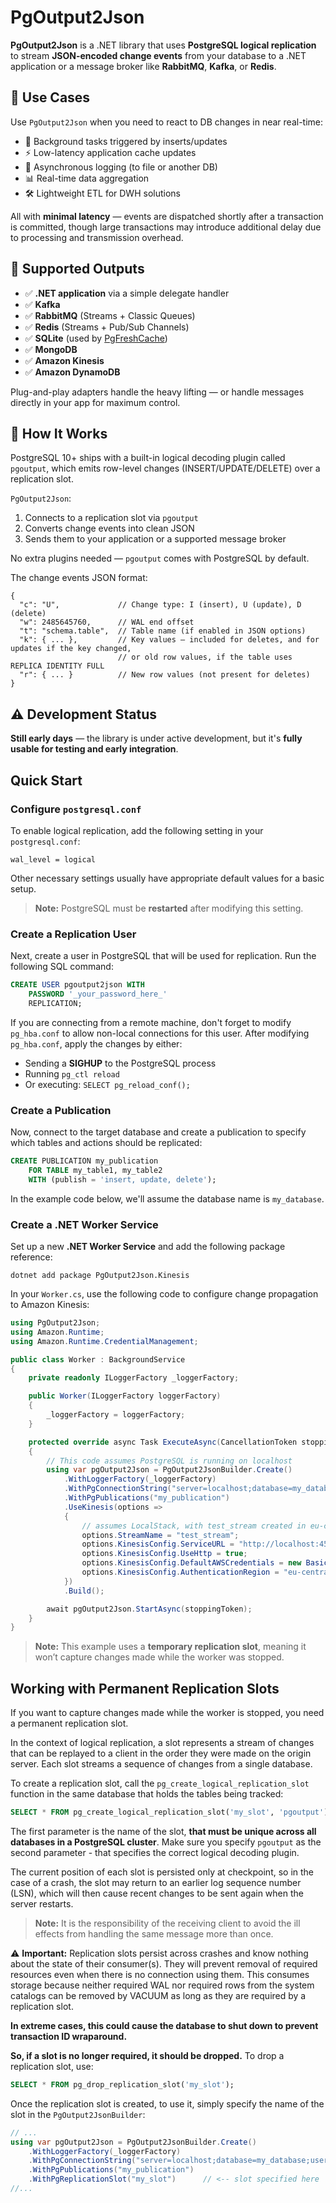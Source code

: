 # PgOutput2Json

**PgOutput2Json** is a .NET library that uses **PostgreSQL logical replication** to stream **JSON-encoded change events** from your database to a .NET application or a message broker like **RabbitMQ**, **Kafka**, or **Redis**.

## 🚀 Use Cases

Use `PgOutput2Json` when you need to react to DB changes in near real-time:

- 🔄 Background tasks triggered by inserts/updates
- ⚡ Low-latency application cache updates
- 📝 Asynchronous logging (to file or another DB)
- 📊 Real-time data aggregation
- 🛠️ Lightweight ETL for DWH solutions

All with **minimal latency** — events are dispatched shortly after a transaction is committed, though large transactions may introduce additional delay due to processing and transmission overhead.

## 🔌 Supported Outputs

- ✅ **.NET application** via a simple delegate handler
- ✅ **Kafka**
- ✅ **RabbitMQ** (Streams + Classic Queues)
- ✅ **Redis** (Streams + Pub/Sub Channels)
- ✅ **SQLite** (used by [PgFreshCache](https://github.com/PgOutput2Json/PgFreshCache))
- ✅ **MongoDB**
- ✅ **Amazon Kinesis**
- ✅ **Amazon DynamoDB**

Plug-and-play adapters handle the heavy lifting — or handle messages directly in your app for maximum control.

## 🧠 How It Works

PostgreSQL 10+ ships with a built-in logical decoding plugin called `pgoutput`, which emits row-level changes (INSERT/UPDATE/DELETE) over a replication slot.

`PgOutput2Json`:

1. Connects to a replication slot via `pgoutput`
2. Converts change events into clean JSON
3. Sends them to your application or a supported message broker

No extra plugins needed — `pgoutput` comes with PostgreSQL by default.

The change events JSON format:
```
{
  "c": "U",             // Change type: I (insert), U (update), D (delete)
  "w": 2485645760,      // WAL end offset
  "t": "schema.table",  // Table name (if enabled in JSON options)
  "k": { ... },         // Key values — included for deletes, and for updates if the key changed,
                        // or old row values, if the table uses REPLICA IDENTITY FULL
  "r": { ... }          // New row values (not present for deletes)
}
```

## ⚠️ Development Status

**Still early days** — the library is under active development, but it's **fully usable for testing and early integration**.

## Quick Start

### Configure `postgresql.conf`

To enable logical replication, add the following setting in your `postgresql.conf`:

```
wal_level = logical
```

Other necessary settings usually have appropriate default values for a basic setup.

> **Note:** PostgreSQL must be **restarted** after modifying this setting.

### Create a Replication User

Next, create a user in PostgreSQL that will be used for replication. Run the following SQL command:

```sql
CREATE USER pgoutput2json WITH  
    PASSWORD '_your_password_here_'  
    REPLICATION;
```

If you are connecting from a remote machine, don't forget to modify `pg_hba.conf` to allow non-local connections for this user. After modifying `pg_hba.conf`, apply the changes by either:

- Sending a **SIGHUP** to the PostgreSQL process  
- Running `pg_ctl reload`  
- Or executing: `SELECT pg_reload_conf();`

### Create a Publication

Now, connect to the target database and create a publication to specify which tables and actions should be replicated:

```sql
CREATE PUBLICATION my_publication  
    FOR TABLE my_table1, my_table2  
    WITH (publish = 'insert, update, delete');
```

In the example code below, we'll assume the database name is `my_database`.

### Create a .NET Worker Service

Set up a new **.NET Worker Service** and add the following package reference:

```
dotnet add package PgOutput2Json.Kinesis
```

In your `Worker.cs`, use the following code to configure change propagation to Amazon Kinesis:

```csharp
using PgOutput2Json;
using Amazon.Runtime;
using Amazon.Runtime.CredentialManagement;

public class Worker : BackgroundService  
{  
    private readonly ILoggerFactory _loggerFactory;  

    public Worker(ILoggerFactory loggerFactory)  
    {  
        _loggerFactory = loggerFactory;  
    }  

    protected override async Task ExecuteAsync(CancellationToken stoppingToken)  
    {  
        // This code assumes PostgreSQL is running on localhost  
        using var pgOutput2Json = PgOutput2JsonBuilder.Create()  
            .WithLoggerFactory(_loggerFactory)  
            .WithPgConnectionString("server=localhost;database=my_database;username=pgoutput2json;password=_your_password_here_")  
            .WithPgPublications("my_publication")
            .UseKinesis(options =>
            {
                // assumes LocalStack, with test_stream created in eu-central-1
                options.StreamName = "test_stream";
                options.KinesisConfig.ServiceURL = "http://localhost:4566";
                options.KinesisConfig.UseHttp = true;
                options.KinesisConfig.DefaultAWSCredentials = new BasicAWSCredentials("dummy", "dummy");
                options.KinesisConfig.AuthenticationRegion = "eu-central-1";
            })
            .Build();  

        await pgOutput2Json.StartAsync(stoppingToken);  
    }  
}
```

> **Note:** This example uses a **temporary replication slot**, meaning it won’t capture changes made while the worker was stopped.

## Working with Permanent Replication Slots

If you want to capture changes made while the worker is stopped, you need a permanent replication slot. 

In the context of logical replication, a slot represents a stream of changes that can be replayed to a client in the order they were made on the origin server. 
Each slot streams a sequence of changes from a single database.

To create a replication slot, call the `pg_create_logical_replication_slot` function in the same database that holds the tables being tracked:

```sql
SELECT * FROM pg_create_logical_replication_slot('my_slot', 'pgoutput');
```

The first parameter is the name of the slot, **that must be unique across all databases in a PostgreSQL cluster**. Make sure you specify `pgoutput` as the second parameter - that specifies the correct logical decoding plugin.

The current position of each slot is persisted only at checkpoint, so in the case of a crash, the slot may return to an earlier log sequence number (LSN), which will then cause recent changes to be sent again when the server restarts. 

> **Note:** It is the responsibility of the receiving client to avoid the ill effects from handling the same message more than once.

⚠️ **Important:** Replication slots persist across crashes and know nothing about the state of their consumer(s). They will prevent removal of required resources even when there is no connection using them. This consumes storage because neither required WAL nor required rows from the system catalogs can be removed by VACUUM as long as they are required by a replication slot. 

**In extreme cases, this could cause the database to shut down to prevent transaction ID wraparound.**

**So, if a slot is no longer required, it should be dropped.** To drop a replication slot, use:

```sql
SELECT * FROM pg_drop_replication_slot('my_slot');
```

Once the replication slot is created, to use it, simply specify the name of the slot in the `PgOutput2JsonBuilder`:

```csharp
// ...
using var pgOutput2Json = PgOutput2JsonBuilder.Create()
    .WithLoggerFactory(_loggerFactory)
    .WithPgConnectionString("server=localhost;database=my_database;username=pgoutput2json;password=_your_password_here_")
    .WithPgPublications("my_publication")
    .WithPgReplicationSlot("my_slot")      // <-- slot specified here
//...
```

